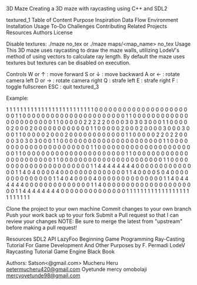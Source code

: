 3D Maze Creating a 3D maze with raycasting using C++ and SDL2

textured_1 Table of Content Purpose Inspiration Data Flow Environment Installation Usage To-Do Challenges Contributing Related Projects Resources Authors License

Disable textures: ./maze no_tex or ./maze maps/<map_name> no_tex Usage This 3D maze uses raycasting to draw the maze walls, utilizing LodeV's method of using vectors to calculate ray length. By default the maze uses textures but textures can be disabled on execution.

Controls W or ↑ : move forward S or ↓ : move backward A or ← : rotate camera left D or → : rotate camera right Q : strafe left E : strafe right F : toggle fullscreen ESC : quit textured_3

Example:

1 1 1 1 1 1 1 1 1 1 1 1 1 1 1 1 1 1 1 1 1 1 1 1 1 0 0 0 0 0 0 0 0 0 0 0 0 0 0 0 0 0 0 0 0 0 0 1 1 0 0 0 0 0 0 0 0 0 0 0 0 0 0 0 0 0 0 0 0 0 0 1 1 0 0 0 0 0 0 0 0 0 0 0 0 0 0 0 0 0 0 0 0 0 0 1 1 0 0 0 0 0 2 2 2 2 2 0 0 0 0 3 0 3 0 3 0 0 0 1 1 0 0 0 0 0 2 0 0 0 2 0 0 0 0 0 0 0 0 0 0 0 0 1 1 0 0 0 0 0 2 0 0 0 2 0 0 0 0 3 0 0 0 3 0 0 0 1 1 0 0 0 0 0 2 0 0 0 2 0 0 0 0 0 0 0 0 0 0 0 0 1 1 0 0 0 0 0 2 2 0 2 2 0 0 0 0 3 0 3 0 3 0 0 0 1 1 0 0 0 0 0 0 0 0 0 0 0 0 0 0 0 0 0 0 0 0 0 0 1 1 0 0 0 0 0 0 0 0 0 0 0 0 0 0 0 0 0 0 0 0 0 0 1 1 0 0 0 0 0 0 0 0 0 0 0 0 0 0 0 0 0 0 0 0 0 0 1 1 0 0 0 0 0 0 0 0 0 0 0 0 0 0 0 0 0 0 0 0 0 0 1 1 0 0 0 0 0 0 0 0 0 0 0 0 0 0 0 0 0 0 0 0 0 0 1 1 0 0 0 0 0 0 0 0 0 0 0 0 0 0 0 0 0 0 0 0 0 0 1 1 0 0 0 0 0 0 0 0 0 0 0 0 0 0 0 0 0 0 0 0 0 0 1 1 4 4 4 4 4 4 4 4 0 0 0 0 0 0 0 0 0 0 0 0 0 0 1 1 4 0 4 0 0 0 0 4 0 0 0 0 0 0 0 0 0 0 0 0 0 0 1 1 4 0 0 0 0 5 0 4 0 0 0 0 0 0 0 0 0 0 0 0 0 0 1 1 4 0 4 0 0 0 0 4 0 0 0 0 0 0 0 0 0 0 0 0 0 0 1 1 4 0 4 4 4 4 4 4 0 0 0 0 0 0 0 0 0 0 0 0 0 0 1 1 4 0 0 0 0 0 0 0 0 0 0 0 0 0 0 0 0 0 0 0 0 0 1 1 4 4 4 4 4 4 4 4 0 0 0 0 0 0 0 0 0 0 0 0 0 0 1 1 1 1 1 1 1 1 1 1 1 1 1 1 1 1 1 1 1 1 1 1 1 1 1

Clone the project to your own machine Commit changes to your own branch Push your work back up to your fork Submit a Pull request so that I can review your changes NOTE: Be sure to merge the latest from "upstream" before making a pull request!

Resources SDL2 API LazyFoo Beginning Game Programming Ray-Casting Tutorial For Game Development And Other Purposes by F. Permadi LodeV Raycasting Tutorial Game Engine Black Book

Authors: 
Satson<@gmail.com>
Mucheru Heru <petermucheru420@gmail.com>
Oyetunde mercy omobolaji <mercyoyetunde98@gmail.com>
